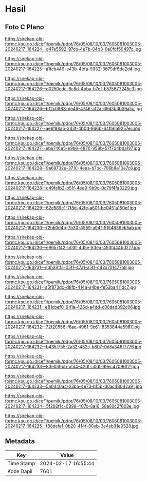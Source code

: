 # Hasil

## Foto C Plano

https://sirekap-obj-formc.kpu.go.id/cef1/pemilu/pdpr/76/05/08/10/03/7605081003005-20240217-164224--d47e5592-97cb-4e7b-84b3-0a0fdf50497c.jpg

https://sirekap-obj-formc.kpu.go.id/cef1/pemilu/pdpr/76/05/08/10/03/7605081003005-20240217-164225--a1fcb449-e43b-4efa-9032-3679df6de2d4.jpg

https://sirekap-obj-formc.kpu.go.id/cef1/pemilu/pdpr/76/05/08/10/03/7605081003005-20240217-164226--d0250cdc-6c8d-4bba-b7ef-b575677245c3.jpg

https://sirekap-obj-formc.kpu.go.id/cef1/pemilu/pdpr/76/05/08/10/03/7605081003005-20240217-164226--bf2c0883-de46-4746-a12a-69d3b3b39a5c.jpg

https://sirekap-obj-formc.kpu.go.id/cef1/pemilu/pdpr/76/05/08/10/03/7605081003005-20240217-164227--ae6f88a5-343f-4b0d-866b-64fb6a9257ec.jpg

https://sirekap-obj-formc.kpu.go.id/cef1/pemilu/pdpr/76/05/08/10/03/7605081003005-20240217-164227--eba746a5-e9b6-4870-958b-57f7b4bda197.jpg

https://sirekap-obj-formc.kpu.go.id/cef1/pemilu/pdpr/76/05/08/10/03/7605081003005-20240217-164228--9a69732e-3710-4eaa-b7bc-706b8e10e7c8.jpg

https://sirekap-obj-formc.kpu.go.id/cef1/pemilu/pdpr/76/05/08/10/03/7605081003005-20240217-164228--c49fafb2-b51f-4ee9-9b9c-0c79f4fa3229.jpg

https://sirekap-obj-formc.kpu.go.id/cef1/pemilu/pdpr/76/05/08/10/03/7605081003005-20240217-164229--62e589c1-7f8d-42fe-a60f-bc0451a150ef.jpg

https://sirekap-obj-formc.kpu.go.id/cef1/pemilu/pdpr/76/05/08/10/03/7605081003005-20240217-164230--f2bb0d4b-7b30-4559-a94f-5164836eb5ab.jpg

https://sirekap-obj-formc.kpu.go.id/cef1/pemilu/pdpr/76/05/08/10/03/7605081003005-20240217-164230--e9657f42-b03f-4d5e-83ea-493f444bd277.jpg

https://sirekap-obj-formc.kpu.go.id/cef1/pemilu/pdpr/76/05/08/10/03/7605081003005-20240217-164231--cdb381fa-05f1-47a1-a5f1-c42a701477a9.jpg

https://sirekap-obj-formc.kpu.go.id/cef1/pemilu/pdpr/76/05/08/10/03/7605081003005-20240217-164231--a5f873dc-d8fb-414a-a4be-fe53ba411dc7.jpg

https://sirekap-obj-formc.kpu.go.id/cef1/pemilu/pdpr/76/05/08/10/03/7605081003005-20240217-164231--e81cbef0-941a-426d-a4dd-c08dad392c06.jpg

https://sirekap-obj-formc.kpu.go.id/cef1/pemilu/pdpr/76/05/08/10/03/7605081003005-20240217-164232--72f20556-f6ae-4961-9e61-8353844a5967.jpg

https://sirekap-obj-formc.kpu.go.id/cef1/pemilu/pdpr/76/05/08/10/03/7605081003005-20240217-164232--b435f755-2a32-432c-b807-0d8a346f7776.jpg

https://sirekap-obj-formc.kpu.go.id/cef1/pemilu/pdpr/76/05/08/10/03/7605081003005-20240217-164233--83e039bb-afd4-42df-a0df-99ec47096f21.jpg

https://sirekap-obj-formc.kpu.go.id/cef1/pemilu/pdpr/76/05/08/10/03/7605081003005-20240217-164233--5a0440a4-23ba-4e73-b15b-d0ac48042a91.jpg

https://sirekap-obj-formc.kpu.go.id/cef1/pemilu/pdpr/76/05/08/10/03/7605081003005-20240217-164234--5f292f1c-0899-407c-8a16-58a00c2f608e.jpg

https://sirekap-obj-formc.kpu.go.id/cef1/pemilu/pdpr/76/05/08/10/03/7605081003005-20240217-164225--f88defe1-0b20-414f-80eb-3e4eb91e9328.jpg


## Metadata

| Key        | Value               |
| ---------- | ------------------- |
| Time Stamp | 2024-02-17 16:55:44 |
| Kode Dapil | 7601                |



